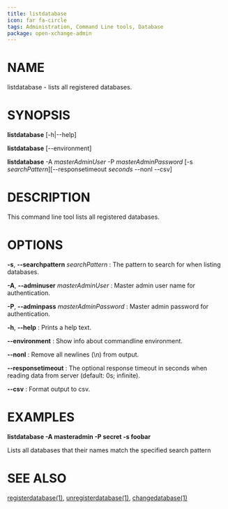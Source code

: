 ```yaml
---
title: listdatabase
icon: far fa-circle
tags: Administration, Command Line tools, Database
package: open-xchange-admin
---
```


# NAME

listdatabase - lists all registered databases.

# SYNOPSIS

**listdatabase** [-h|--help]

**listdatabase** [--environment]

**listdatabase** -A *masterAdminUser* -P *masterAdminPassword* [-s *searchPattern*][--responsetimeout *seconds* --nonl --csv]

# DESCRIPTION

This command line tool lists all registered databases.

# OPTIONS

**-s**, **--searchpattern** *searchPattern*
: The pattern to search for when listing databases.

**-A**, **--adminuser** *masterAdminUser*
: Master admin user name for authentication.

**-P**, **--adminpass** *masterAdminPassword*
: Master admin password for authentication.

**-h**, **--help**
: Prints a help text.

**--environment**
: Show info about commandline environment.

**--nonl**
: Remove all newlines (\\n) from output.

**--responsetimeout**
: The optional response timeout in seconds when reading data from server (default: 0s; infinite).

**--csv**
: Format output to csv.

# EXAMPLES

**listdatabase -A masteradmin -P secret -s foobar**

Lists all databases that their names match the specified search pattern

# SEE ALSO

[registerdatabase(1)](registerdatabase.html), [unregisterdatabase(1)](unregisterdatabase.html), [changedatabase(1)](changedatabase.html)
